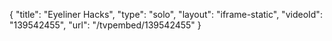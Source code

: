{
    "title": "Eyeliner Hacks",
    "type": "solo",
    "layout": "iframe-static",
    "videoId": "139542455",
    "url": "\/tvpembed\/139542455"
}